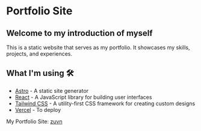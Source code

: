 # Portfolio Site

## Welcome to my introduction of myself

This is a static website that serves as my portfolio. It showcases my skills, projects, and experiences.

## What I'm using 🛠️

- [Astro](https://astro.build/) - A static site generator
- [React](https://reactjs.org/) - A JavaScript library for building user interfaces
- [Tailwind CSS](https://tailwindcss.com/) - A utility-first CSS framework for creating custom designs
- [Vercel](https://vercel.com/) - To deploy

My Portfolio Site: [zuvn](https://zuvn.dev/)
